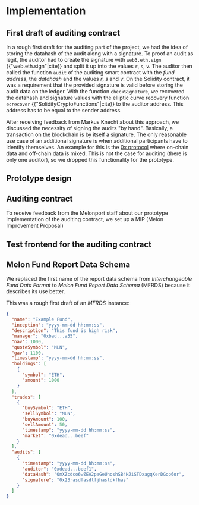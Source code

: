 # Implementation

## First draft of auditing contract

In a rough first draft for the auditing part of the project, we had the idea of storing the datahash of the audit along with a signature. To proof an audit as legit, the auditor had to create the signature with `web3.eth.sign` {{"web.eth.sign"|cite}} and split it up into the values `r`, `s`, `v`.
The auditor then called the function `audit` of the auditing smart contract with the _fund address_, the _datahash_ and the values _r_, _s_ and _v_.
On the Solidity contract, it was a requirement that the provided signature is valid before storing the audit data on the ledger. With the function `checkSignature`, we recovered the datahash and signature values with the elliptic curve recovery function `ecrecover` {{"SolidityCryptoFunctions"|cite}} to the auditor address. This address has to be equal to the sender address.

After receiving feedback from Markus Knecht about this approach, we discussed the necessity of signing the audits "by hand". Basically, a transaction on the blockchain is by itself a signature. The only reasonable use case of an additional signature is when additional participants have to identify themselves. An example for this is the [0x protocol](https://0xproject.com/) where on-chain data and off-chain data is mixed. This is not the case for auditing (there is only one auditor), so we dropped this functionality for the prototype.

## Prototype design

## Auditing contract

To receive feedback from the Melonport staff about our prototype implementation of the auditing contract, we set up a MIP (Melon Improvement Proposal)

## Test frontend for the auditing contract


## Melon Fund Report Data Schema

We replaced the first name of the report data schema from _Interchangeable Fund Data Format_ to _Melon Fund Report Data Schema_ (MFRDS) because it describes its use better.

This was a rough first draft of an *MFRDS* instance:

```json
{
  "name": "Example Fund",
  "inception": "yyyy-mm-dd hh:mm:ss",
  "description": "This fund is high risk",
  "manager": "0xbad...a55",
  "nav": 1000,
  "quoteSymbol": "MLN",
  "gav": 1100,
  "timestamp": "yyyy-mm-dd hh:mm:ss",
  "holdings": [
    {
      "symbol": "ETH",
      "amount": 1000
    }
  ],
  "trades": [
    {
      "buySymbol": "ETH",
      "sellSymbol": "MLN",
      "buyAmount": 100,
      "sellAmount": 50,
      "timestamp": "yyyy-mm-dd hh:mm:ss",
      "market": "0xdead...beef"
    }
  ],
  "audits": [
    {
      "timestamp": "yyyy-mm-dd hh:mm:ss",
      "auditor": "0xdead...beef1",
      "dataHash": "QmXZcdco6wZEA2paGeUnoshSB4HJiSTDxagqXerDGop6or",
      "signature": "0x23rasdfasdlfjhasldkfhas"
    }
  ]
}
```
